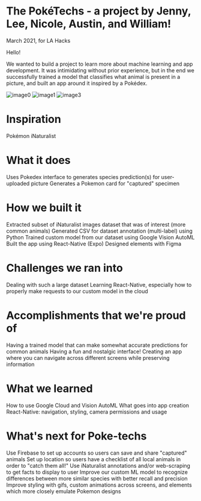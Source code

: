 # The PokéTechs - a project by Jenny, Lee, Nicole, Austin, and William!
March 2021, for LA Hacks

Hello! 

We wanted to build a project to learn more about machine learning and app development. It was intimidating without prior experience, but in the end we successfully trained a model that classifies what animal is present in a picture, and built an app around it inspired by a Pokédex.

![image0](https://user-images.githubusercontent.com/60532189/112748534-069d9880-8f71-11eb-8bbc-db160e0efa3a.jpg)
![image1](https://user-images.githubusercontent.com/60532189/112748538-10270080-8f71-11eb-8511-340257cb8861.jpg)
![image3](https://user-images.githubusercontent.com/60532189/112748540-1321f100-8f71-11eb-9f1e-d76269d4407e.jpg)

# Inspiration
Pokémon
iNaturalist

# What it does
Uses Pokedex interface to generates species prediction(s) for user-uploaded picture
Generates a Pokemon card for "captured" specimen

# How we built it
Extracted subset of iNaturalist images dataset that was of interest (more common animals)
Generated CSV for dataset annotation (multi-label) using Python
Trained custom model from our dataset using Google Vision AutoML
Built the app using React-Native (Expo)
Designed elements with Figma

# Challenges we ran into
Dealing with such a large dataset
Learning React-Native, especially how to properly make requests to our custom model in the cloud

# Accomplishments that we're proud of
Having a trained model that can make somewhat accurate predictions for common animals
Having a fun and nostalgic interface!
Creating an app where you can navigate across different screens while preserving information

# What we learned
How to use Google Cloud and Vision AutoML
What goes into app creation
React-Native: navigation, styling, camera permissions and usage

# What's next for Poke-techs
Use Firebase to set up accounts so users can save and share "captured" animals
Set up location so users have a checklist of all local animals in order to "catch them all!"
Use iNaturalist annotations and/or web-scraping to get facts to display to user
Improve our custom ML model to recognize differences between more similar species with better recall and precision
Improve styling with gifs, custom animations across screens, and elements which more closely emulate Pokemon designs

